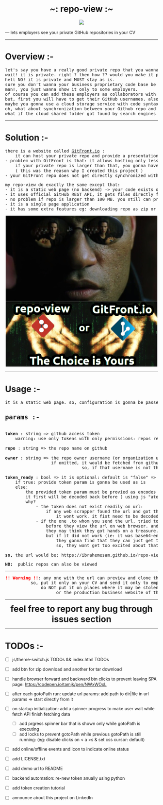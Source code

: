 <h1 align="center">~: repo-view :~</h1>
<p align="center">
  <img src="https://github.com/ibrahemesam/repo-view/blob/main/asset/favicon.svg?raw=true" width="30%"/>
</p>
— lets employers see your private GitHub repositories in your CV
<hr>
<h1>Overview :-</h1>
<pre>
let's say you have a really good private repo that you wanna add to your CV.
wait! it is private. right ? then how ?? would you make it public ???
hell NO! it is private and MUST stay as is.
sure you don't wanna your business proprietary code base be published as open-source.
man!, you just wanna show it only to some employers.
of course you can add these employers as collaborators with read-only permissions to this private repo.
but, first you will have to get their GitHub usernames. also, you will have to add them one by one.
maybe you gonna use a cloud storage service with code syntax highlighting ?
oh, what about synchronization between your Github repo and these cloud services ??
what if the cloud shared folder got found by search engines ???
</pre>
<hr>
<h1>Solution :-</h1>
<pre>
there is a website called <a href="https://gitfront.io" target="_blank">GitFront.io</a> :
    it can host your private repo and provide a presentation url that is accessible to anyone who has it.
- problem with GitFront is that: it allows hosting only less-than 100 MB repo for free account.
    if your private repo is larger than that, you gonna have to pay 💵💵💲
    ( this was the reason why I created this project )
- your GitFront repo does not get directly synchronized with GitHub
</pre>
<pre>
my repo-view do exactly the same except that:
- it is a static web page (no backend) -> your code exists only on GitHub. it does not goto any 3rd party server
- it uses official GitHub REST API, it gets files directly from GitHub
- no problem if repo is larger than 100 MB. you still can preview it
- it is a single page application
- it has some extra features eg: downloading repo as zip or tar, dark theme switch, ...
</pre>
<p align="center">
  <img src="https://github.com/ibrahemesam/repo-view/blob/main/matrix-meme.png?raw=true" />
</p>
<hr>
<h1>Usage :-</h1>
<pre>
it is a static web page. so, configuration is gonna be passed as url params.
<h2>params :-</h2>
<strong>token</strong> : string => github access_token
    warning: use only tokens with only permissions: repos read-only<br>
<strong>repo</strong> : string => the repo name on github<br>
<strong>owner</strong> : string => the repo owner username (or organization username) on github
                  if omitted, it would be fetched from githun (the username who created the access_token).
                              so, if that username is not the owner of the repo, you gonna get ERROR 404<br>
<strong>token_ready</strong> : bool => it is optional: default is "false" =>
    if true: provide token param is gonna be used as is
    else:
        the provided token param must be provied as encodes base64 string using js "btoa" method
        it first will be decoded back before ( using js "atob" method )
        why?
            - the token does not exist readily on url:
                if any web scrapper found the url and got the token and tried it on their terminal:
                    it wont work. it fist need to be decoded
            - if the one ,to whom you send the url, tried to use the token (in their terminal)
                before they view the url on web browser. and it worked.
                they may think they got hands on a treasure. and they may exploit this token.
                but if it did not work (ie: it was base64-encoded): sooner or later, after they open the url,
                    they gonna find that they can just get the real token from the web page.
                    so, they wont get too excited about that token.<br>
<strong>so, </strong>the url would be: https://ibrahemesam.github.io/repo-view/?token=&lt;token&gt;&repo=&lt;repo-name&gt;&owner=&lt;owner-username&gt;
</pre>
<pre><strong>NB: </strong> public repos can also be viewed</pre>
<hr>
<pre>
<strong style="color: red;">!! Warning !!</strong>: any one with the url can preview and clone the repo
          so, put it only on your CV and send it only to employers
              do NOT put it on places where it may be stolen eg: https://<your_username>.github.io
                    or the production business website of the private repo
</pre>
<hr>
<h1 align="center" style="margin: auto;">feel free to report any bug through issues section</h1>
<hr>
<h1>TODOs :-</h1>

- [ ] js/theme-switch.js TODOs && index.html TODOs
- [ ] add btn for zip download and another for tar download

- [ ] handle browser forward and backward btn clicks to prevent leaving SPA page: https://codepen.io/tamjk/pen/NWxWOxL
- [ ] after each gotoPath run: update url params: add path to dir|file in url params => start directly from it

- [ ] on startup initialization: add a spinner progress to make user wait while fetch API finish fetching data
    - [ ] add prgress spinner bar that is shown only while gotoPath is executing
    - [ ] add locks to prevent gotoPath while previous gotoPath is still running: (eg: disable clicks on < a >s & set css cursor: default)

- [ ] add online/offline events and icon to indicate online status

- [ ] add LICENSE.txt
- [ ] add demo url to README
- [ ] backend automation: re-new token anually using python
- [ ] add token creation tutorial
- [ ] announce about this project on LinkedIn
